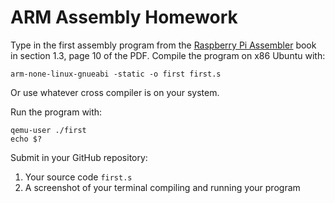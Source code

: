 # ARM Assembly Homework



Type in the first assembly program from the [Raspberry Pi Assembler](https://comp264.org/readings/RPiA.pdf) book in section 1.3, page 10 of the PDF. Compile the program on x86 Ubuntu with:

    arm-none-linux-gnueabi -static -o first first.s

Or use whatever cross compiler is on your system.

Run the program with:

    qemu-user ./first
    echo $?

Submit in your GitHub repository:

1. Your source code `first.s`
2. A screenshot of your terminal compiling and running your program
